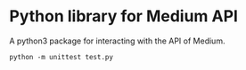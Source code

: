 # Python library for Medium API
A python3 package for interacting with the API of Medium.


```
python -m unittest test.py
```